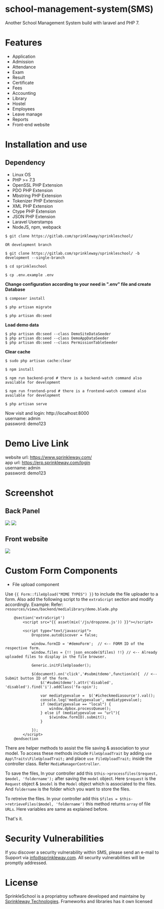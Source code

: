 # school-management-system(SMS)
Another School Management System build with laravel and PHP 7.

# Features
- Application
- Admission
- Attendance
- Exam
- Result
- Certificate
- Fees
- Accounting
- Library
- Hostel
- Employees
- Leave manage
- Reports
- Front-end website

# Installation and use

## Dependency
- Linux OS
- PHP >= 7.3
- OpenSSL PHP Extension
- PDO PHP Extension
- Mbstring PHP Extension
- Tokenizer PHP Extension
- XML PHP Extension
- Ctype PHP Extension
- JSON PHP Extension
- Laravel Userstamps
- NodeJS, npm, webpack


```
$ git clone https://gitlab.com/sprinkleway/sprinkleschool/

OR development branch

$ git clone https://gitlab.com/sprinkleway/sprinkleschool/ -b development --single-branch
```
```
$ cd sprinkleschool
```
```
$ cp .env.example .env
```
**Change configuration according to your need in ".env" file and create Database**
```
$ composer install
```
```
$ php artisan migrate
```
```
$ php artisan db:seed
```
**Load demo data**
```
$ php artisan db:seed --class DemoSiteDataSeeder
$ php artisan db:seed --class DemoAppDataSeeder
$ php artisan db:seed --class PermissionTableSeeder
```
**Clear cache**
```
$ sudo php artisan cache:clear
```
```
$ npm install
```
```
$ npm run backend-prod # there is a backend-watch command also available for development
```
```
$ npm run frontend-prod # there is a frontend-watch command also available for development
```
```
$ php artisan serve
```
Now visit and login: http://localhost:8000 \
username: admin\
password: demo123

# Demo Live Link
website url: https://www.sprinkleway.com/ \
app url: https://erp.sprinkleway.com/login \
username: admin\
password: demo123

# Screenshot
## Back Panel
<img src="./screenshot/dashboard.png" >
<img src="./screenshot/site-dashboard.png" >

## Front website
<img src="./screenshot/home.png" >

# Custom Form Components

- File upload component

Use `{{ Form::fileUpload("MIME TYPES") }}` to include the file uploader to a form. Also add the following script to the `extraScript` section and modify accordingly.
Example: Refer: `resources/views/backend/medialibrary/demo.blade.php`
```
    @section('extraScript')
        <script src="{{ asset(mix('/js/dropzone.js')) }}"></script>

        <script type="text/javascript">
            Dropzone.autoDiscover = false;

            window.formID = '#demoForm';  // <-- FORM ID of the respective form.
            window.files = {!! json_encode($files) !!} // <-- Already uploaded files to display in the file browser.

            Generic.initFileUploader();

            $(document).on('click','#submitdemo',function(e){  // <-- Submit button ID of the form.
                $('#submitdemo').attr('disabled', 'disabled').find('i').addClass('fa-spin');

                var mediatypevalue =  $('#icheckmediasource').val();
                console.log('mediatypevalue', mediatypevalue);
                if (mediatypevalue == "local") {
                    window.dpbox.processQueue();
                } else if (mediatypevalue == "url"){
                    $(window.formID).submit();
                }

            });
        </script>
    @endsection
```

There are helper methods to assist the file saving & association to your model. To access these methods include `FileUploadTrait` by adding `use App\Traits\FileUploadTrait;` and place `use FileUploadTrait;` inside the controller class. Refer `MediaManagerController`.

To save the files, In your controller add this `$this->processfiles($request, $model, 'foldername');` after saving the `model` object. Here `$request` is the `Request` object & `$model` is the `Model` object which is associated to the files. And `foldername` is the folder which you want to store the files.

To retreive the files. In your controller add this `$files = $this->retrieveFiles($model, 'foldername')` this method returns `array` of file `URLs`. Here variables are same as explained before.

That's it.

# Security Vulnerabilities

If you discover a security vulnerability within SMS, please send an e-mail to Support via [info@sprinkleway.com](mailto:info@sprinkleway.com). All security vulnerabilities will be promptly addressed.

# License

SprinkleSchool is a propriatroy software developed and maintaine by [Sprinkleway Technologies](https://www.sprinkleway.com/). Frameworks and libraries has it own licensed
